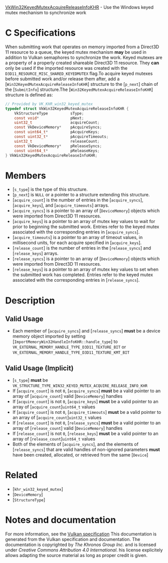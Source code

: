 [VkWin32KeyedMutexAcquireReleaseInfoKHR](https://www.khronos.org/registry/vulkan/specs/1.3-extensions/man/html/VkWin32KeyedMutexAcquireReleaseInfoKHR.html) - Use the Windows keyed mutex mechanism to synchronize work

# C Specifications
When submitting work that operates on memory imported from a Direct3D 11
resource to a queue, the keyed mutex mechanism  **may**  be used in addition to
Vulkan semaphores to synchronize the work.
Keyed mutexes are a property of a properly created shareable Direct3D 11
resource.
They  **can**  only be used if the imported resource was created with the
`D3D11_RESOURCE_MISC_SHARED_KEYEDMUTEX` flag.To acquire keyed mutexes before submitted work and/or release them after,
add a [`Win32KeyedMutexAcquireReleaseInfoKHR`] structure to the
[`p_next`] chain of the [`SubmitInfo`] structure.The [`Win32KeyedMutexAcquireReleaseInfoKHR`] structure is defined as:
```c
// Provided by VK_KHR_win32_keyed_mutex
typedef struct VkWin32KeyedMutexAcquireReleaseInfoKHR {
    VkStructureType          sType;
    const void*              pNext;
    uint32_t                 acquireCount;
    const VkDeviceMemory*    pAcquireSyncs;
    const uint64_t*          pAcquireKeys;
    const uint32_t*          pAcquireTimeouts;
    uint32_t                 releaseCount;
    const VkDeviceMemory*    pReleaseSyncs;
    const uint64_t*          pReleaseKeys;
} VkWin32KeyedMutexAcquireReleaseInfoKHR;
```

# Members
- [`s_type`] is the type of this structure.
- [`p_next`] is `NULL` or a pointer to a structure extending this structure.
- [`acquire_count`] is the number of entries in the [`acquire_syncs`], [`acquire_keys`], and [`acquire_timeouts`] arrays.
- [`acquire_syncs`] is a pointer to an array of [`DeviceMemory`] objects which were imported from Direct3D 11 resources.
- [`acquire_keys`] is a pointer to an array of mutex key values to wait for prior to beginning the submitted work. Entries refer to the keyed mutex associated with the corresponding entries in [`acquire_syncs`].
- [`acquire_timeouts`] is a pointer to an array of timeout values, in millisecond units, for each acquire specified in [`acquire_keys`].
- [`release_count`] is the number of entries in the [`release_syncs`] and [`release_keys`] arrays.
- [`release_syncs`] is a pointer to an array of [`DeviceMemory`] objects which were imported from Direct3D 11 resources.
- [`release_keys`] is a pointer to an array of mutex key values to set when the submitted work has completed. Entries refer to the keyed mutex associated with the corresponding entries in [`release_syncs`].

# Description
## Valid Usage
-    Each member of [`acquire_syncs`] and [`release_syncs`] **must**  be a device memory object imported by setting [`ImportMemoryWin32HandleInfoKHR::handle_type`] to `VK_EXTERNAL_MEMORY_HANDLE_TYPE_D3D11_TEXTURE_BIT` or `VK_EXTERNAL_MEMORY_HANDLE_TYPE_D3D11_TEXTURE_KMT_BIT`

## Valid Usage (Implicit)
-  [`s_type`] **must**  be `VK_STRUCTURE_TYPE_WIN32_KEYED_MUTEX_ACQUIRE_RELEASE_INFO_KHR`
-    If [`acquire_count`] is not `0`, [`acquire_syncs`] **must**  be a valid pointer to an array of [`acquire_count`] valid [`DeviceMemory`] handles
-    If [`acquire_count`] is not `0`, [`acquire_keys`] **must**  be a valid pointer to an array of [`acquire_count`]`uint64_t` values
-    If [`acquire_count`] is not `0`, [`acquire_timeouts`] **must**  be a valid pointer to an array of [`acquire_count`]`uint32_t` values
-    If [`release_count`] is not `0`, [`release_syncs`] **must**  be a valid pointer to an array of [`release_count`] valid [`DeviceMemory`] handles
-    If [`release_count`] is not `0`, [`release_keys`] **must**  be a valid pointer to an array of [`release_count`]`uint64_t` values
-    Both of the elements of [`acquire_syncs`], and the elements of [`release_syncs`] that are valid handles of non-ignored parameters  **must**  have been created, allocated, or retrieved from the same [`Device`]

# Related
- [`khr_win32_keyed_mutex`]
- [`DeviceMemory`]
- [`StructureType`]

# Notes and documentation
For more information, see the [Vulkan specification](https://www.khronos.org/registry/vulkan/specs/1.3-extensions/html/vkspec.html)
This documentation is generated from the Vulkan specification and documentation.
The documentation is copyrighted by *The Khronos Group Inc.* and is licensed under *Creative Commons Attribution 4.0 International*.
his license explicitely allows adapting the source material as long as proper credit is given.
        